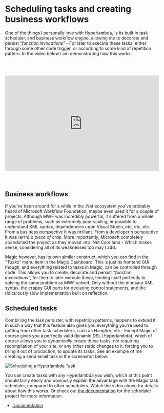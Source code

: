 # Scheduling tasks and creating business workflows

One of the things I personally love with Hyperlambda, is its built in task scheduler,
and business workflow engine, allowing me to decorate and persist _"function invocations"_ -
For later to execute these tasks, either through some other code trigger, or according
to some kind of repetition pattern. In the video below I am demonstrating how this works.

<div style="position:relative; padding-bottom:56.25%; padding-top:30px; height:0; overflow:hidden;margin-top:4rem;margin-bottom:4rem;">
<iframe width="560" height="315" style="position:absolute; top:0; left:0; width:100%; height:100%;" src="https://www.youtube.com/embed/5kRIcGdHehI" frameborder="0" allow="accelerometer; autoplay; encrypted-media; gyroscope; picture-in-picture" allowfullscreen></iframe>
</div>

## Business workflows

If you've been around for a while in the .Net ecosystem you've probably heard of Microsoft Workflow
Foundation, maybe even used it for a couple of projects. Although MWF was incredibly powerful, it
suffered from a whole range of problems, such as extremely poor scaling, impossible to
understand XML syntax, dependencies upon Visual Studio, etc, etc, etc. From a business perspective
it was brilliant. From a developer's perspective it was (errh) _a piece of crap_. More importantly,
Microsoft completely abandoned the project as they moved into .Net Core land - Which makes sense,
considering all of its weaknesses too may I add.

Magic however, has its own similar construct, which you can find in the _"Tasks"_ menu item in
the Magic Dashboard. This is just its frontend GUI though, and everything related to tasks in
Magic, can be controlled through code. This allows you to create, decorate and persist _"function invocations_",
for then to later execute these, lending itself perfectly to solving the same problem as MWF solved.
Only without the dinosaur XML syntax, the crappy GUI parts for declaring control statements,
and the ridiculously slow implementation built on reflection.

## Scheduled tasks

Combining the task persister, with repetition patterns, happens to extend it in such a
way that this feature also gives you everything you're used to getting from other task
schedulers, such as Hangfire, etc - Except Magic of course gives you a perfectly valid
dynamic DSL (Hyperlambda), which of course allows you to _dynamically_ create these tasks,
not requiring recompilation of your site, or any other static changes to it, forcing
you to bring it out of production, to update its tasks. See an example of me creating
a send email task in the screenshot below.

![Scheduling a Hyperlambda Task](https://servergardens.files.wordpress.com/2020/10/task-scheduler.png)

You can create tasks with any Hyperlambda you wish, which at this point should fairly
easily and obviously explain the advantage with the Magic task scheduler, compared to
other schedulers. Watch the video above for details about how this works. Or
check out [the documentation](/documentation/magic.lambda.scheduler/) for the scheduler
project for more information.

* [Documentation](/documentation/)
